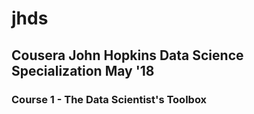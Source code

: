 # jhds
## Cousera John Hopkins Data Science Specialization May '18
### Course 1 - The Data Scientist's Toolbox
